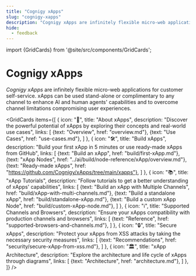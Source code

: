 ```yaml
---
title: "Cognigy xApps"
slug: "cognigy-xapps"
description: "Cognigy xApps are infinitely flexible micro-web applications for customer self-service. xApps can be used stand-alone or complimentary to any channel to enhance AI and human agents' capabilities and to overcome channel limitations compromising user experiences."
hide:
  - feedback
---
```


import {GridCards} from '@site/src/components/GridCards';

# Cognigy xApps

_Cognigy xApps_ are infinitely flexible micro-web applications for customer self-service. xApps can be used stand-alone or complimentary to any channel to enhance AI and human agents' capabilities and to overcome channel limitations compromising user experiences.

<GridCards items={[
  {
    icon: "👋",
    title: "About xApps",
    description: "Discover the powerful potential of xApps by exploring their concepts and real-world use cases",
    links: [
      {text: "Overview", href: "overview.md"},
      {text: "Use Cases", href: "use-cases.md"},
    ]
  },
  {
    icon: "🛠️",
    title: "Build xApps",
    description: "Build your first xApp in 5 minutes or use ready-made xApps from GitHub",
    links: [
      {text: "Build an xApp", href: "build/first-xApp.md"},
      {text: "xApp Nodes", href: "../ai/build/node-reference/xApp/overview.md"},
      {text: "Ready-made xApps", href: "https://github.com/Cognigy/xApps/tree/main/xapps"},
    ]
  },
  {
    icon: "📚",
    title: "xApp Tutorials",
    description: "Follow tutorials to get a better understanding of xApps' capabilities",
    links: [
      {text: "Build an xApp with Multiple Channels", href: "build/xApp-with-multi-channels.md"},
      {text: "Build a standalone xApp", href: "build/standalone-xApp.md"},
      {text: "Build a custom xApp Node", href: "build/custom-xApp-node.md"},
    ]
  },
  {
    icon: "ℹ️",
    title: "Supported Channels and Browsers",
    description: "Ensure your xApps compatibility with production channels and browsers",
    links: [
      {text: "Reference", href: "supported-browsers-and-channels.md"},
    ]
  },
  {
    icon: "🔒",
    title: "Secure xApps",
    description: "Protect your xApps from XSS attacks by taking the necessary security measures",
    links: [
      {text: "Recommendations", href: "security/secure-xApp-from-xss.md"},
    ]
  },
  {
    icon: "🏛️",
    title: "xApp Architecture",
    description: "Explore the architecture and life cycle of xApps through diagrams",
    links: [
      {text: "Architecture", href: "architecture.md"},
    ]
  },
]} />